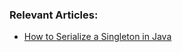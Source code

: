 ### Relevant Articles:
- [How to Serialize a Singleton in Java](https://www.baeldung.com/java-serialize-singleton)
